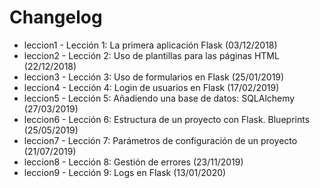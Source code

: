 # Changelog

- leccion1 - Lección 1: La primera aplicación Flask (03/12/2018)
- leccion2 - Lección 2: Uso de plantillas para las páginas HTML (22/12/2018)
- leccion3 - Lección 3: Uso de formularios en Flask (25/01/2019)
- leccion4 - Lección 4: Login de usuarios en Flask (17/02/2019)
- leccion5 - Lección 5: Añadiendo una base de datos: SQLAlchemy (27/03/2019)
- leccion6 - Lección 6: Estructura de un proyecto con Flask. Blueprints (25/05/2019)
- leccion7 - Lección 7: Parámetros de configuración de un proyecto (21/07/2019)
- leccion8 - Lección 8: Gestión de errores (23/11/2019)
- leccion9 - Lección 9: Logs en Flask (13/01/2020)

